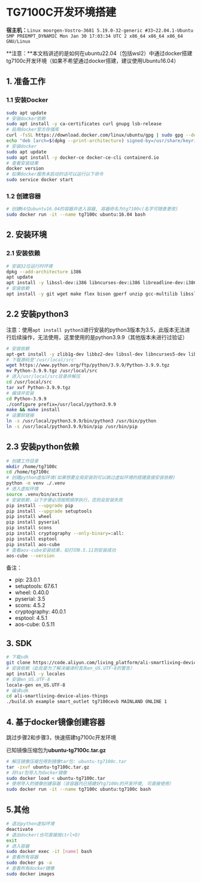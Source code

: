 # TG7100C开发环境搭建

**宿主机：**`Linux moorgen-Vostro-3681 5.19.0-32-generic #33~22.04.1-Ubuntu SMP PREEMPT_DYNAMIC Mon Jan 30 17:03:34 UTC 2 x86_64 x86_64 x86_64 GNU/Linux`

**注意：**本文档讲述的是如何在ubuntu22.04（包括wsl2）中通过docker搭建tg7100c开发环境（如果不希望通过docker搭建，建议使用Ubuntu16.04）

## 1. 准备工作

### 1.1 安装Docker

```bash
sudo apt update
# 安装docker依赖
sudo apt install -y ca-certificates curl gnupg lsb-release
# 启用docker官方存储库
curl -fsSL https://download.docker.com/linux/ubuntu/gpg | sudo gpg --dearmor -o /usr/share/keyrings/docker-archive-keyring.gpg
echo "deb [arch=$(dpkg --print-architecture) signed-by=/usr/share/keyrings/docker-archive-keyring.gpg] https://download.docker.com/linux/ubuntu $(lsb_release -cs) stable" | sudo tee /etc/apt/sources.list.d/docker.list > /dev/null
# 安装docker
sudo apt update
sudo apt install -y docker-ce docker-ce-cli containerd.io
# 查看安装结果
docker version
# 如果docker服务未启动的话可以运行以下命令
sudo service docker start
```

### 1.2 创建容器

```bash
# 创建64位ubuntu16.04的容器并进入容器, 容器命名为tg7100c(名字可随意更改)
sudo docker run -it --name tg7100c ubuntu:16.04 bash
```

## 2. 安装环境

### 2.1 安装依赖

```bash
# 安装32位运行时环境
dpkg --add-architecture i386
apt update
apt install -y libssl-dev:i386 libncurses-dev:i386 libreadline-dev:i386
# 安装依赖
apt install -y git wget make flex bison gperf unzip gcc-multilib libssl-dev libncurses-dev libreadline-dev
```

## 2.2 安装python3

注意：使用`apt install python3`进行安装的python3版本为3.5，此版本无法进行后续操作，无法使用，这里使用的是python3.9.9（其他版本未进行过验证）

```bash
# 安装依赖
apt-get install -y zlib1g-dev libbz2-dev libssl-dev libncurses5-dev libsqlite3-dev libffi-dev
# 下载源码至'/usr/local/src'
wget https://www.python.org/ftp/python/3.9.9/Python-3.9.9.tgz
mv Python-3.9.9.tgz /usr/local/src
# 进入/usr/local/src目录并解压
cd /usr/local/src
tar xvf Python-3.9.9.tgz
# 编译并安装
cd Python-3.9.9
./configure prefix=/usr/local/python3.9.9
make && make install
# 设置软链接
ln -s /usr/local/python3.9.9/bin/python3 /usr/bin/python
ln -s /usr/local/python3.9.9/bin/pip /usr/bin/pip
```

## 2.3 安装python依赖

```bash
# 创建工作目录
mkdir /home/tg7100c
cd /home/tg7100c
# 创建python虚拟环境(如果想要全局安装则可以跳过虚拟环境的搭建直接安装依赖)
python -m venv ./.venv
# 进入虚拟环境
source .venv/bin/activate
# 安装依赖，以下步骤必须按照顺序执行，否则会安装失败
pip install --upgrade pip
pip install --upgrade setuptools
pip install wheel
pip install pyserial
pip install scons
pip install cryptography --only-binary=:all:
pip install esptool
pip install aos-cube
# 查看aos-cube安装结果，如打印0.5.11则安装成功
aos-cube --version
```

备注：

* pip: 23.0.1
* setuptools: 67.6.1
* wheel: 0.40.0
* pyserial: 3.5
* scons: 4.5.2
* cryptography: 40.0.1
* esptool: 4.5.1
* aos-cube: 0.5.11

## 3. SDK

```bash
# 下载sdk
git clone https://code.aliyun.com/living_platform/ali-smartliving-device-alios-things.git -b rel_1.6.6
# 安装依赖（此处是为了解决编译时丢失en_US.UTF-8的警告）
apt install -y locales
# 安装en_US.UTF-8
locale-gen en_US.UTF-8
# 编译sdk
cd ali-smartliving-device-alios-things
./build.sh example smart_outlet tg7100cevb MAINLAND ONLINE 1
```

## 4. 基于docker镜像创建容器

跳过步骤2和步骤3，快速搭建tg7100c开发环境

已知镜像压缩包为**ubuntu-tg7100c.tar.gz**

```bash
# 解压镜像压缩包得到镜像tar包: ubuntu-tg7100c.tar
tar -zxvf ubuntu-tg7100c.tar.gz
# 将tar包导入为docker镜像
sudo docker load < ubuntu-tg7100c.tar
# 使用导入的镜像创建容器（该容器内已搭建好tg7100c的开发环境, 可直接使用）
sudo docker run -it --name tg7100c ubuntu:tg7100c bash
```

## 5.其他

```bash
# 退出python虚拟环境
deactivate
# 退出docker(也可直接按ctrl+D)
exit
# 进入容器
sudo docker exec -it [name] bash
# 查看所有容器
sudo docker ps -a
# 查看所有docker镜像
sudo docker images
```

